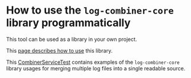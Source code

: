 # How to use the `log-combiner-core` library programmatically
This tool can be used as a library in your own project.

This [page describes how to use](../../../log-combiner-core/doc/usage.md) this library.

This [CombinerServiceTest](../../../log-combiner/src/test/java/com/credibledoc/combiner/CombinerServiceTest.java) 
contains examples of the `log-combiner-core` library usages for merging multiple log files
into a single readable source.